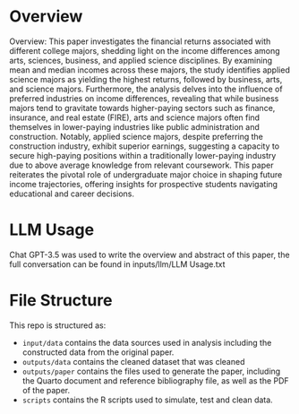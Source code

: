 # Overview
Overview:
This paper investigates the financial returns associated with different college majors, shedding light on the income differences among arts, sciences, business, and applied science disciplines. By examining mean and median incomes across these majors, the study identifies applied science majors as yielding the highest returns, followed by business, arts, and science majors. Furthermore, the analysis delves into the influence of preferred industries on income differences, revealing that while business majors tend to gravitate towards higher-paying sectors such as finance, insurance, and real estate (FIRE), arts and science majors often find themselves in lower-paying industries like public administration and construction. Notably, applied science majors, despite preferring the construction industry, exhibit superior earnings, suggesting a capacity to secure high-paying positions within a traditionally lower-paying industry due to above average knowledge from relevant coursework. This paper reiterates the pivotal role of undergraduate major choice in shaping future income trajectories, offering insights for prospective students navigating educational and career decisions.

# LLM Usage
Chat GPT-3.5 was used to write the overview and abstract of this paper, the full conversation can be found in inputs/llm/LLM Usage.txt

# File Structure
This repo is structured as:
-   `input/data` contains the data sources used in analysis including the constructed data from the original paper.
-   `outputs/data` contains the cleaned dataset that was cleaned
-   `outputs/paper` contains the files used to generate the paper, including the Quarto document and reference bibliography file, as well as the PDF of the paper. 
-   `scripts` contains the R scripts used to simulate, test and clean data.
